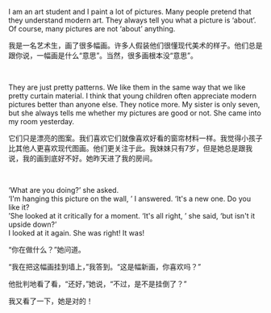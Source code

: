 I am an art student and I paint a lot of pictures. Many people pretend that they understand modern art. They always tell you what a picture is ‘about’. Of course, many pictures are not ‘about’ anything.

我是一名艺术生，画了很多幅画。许多人假装他们很懂现代美术的样子。他们总是跟你说，一幅画是什么“意思”。当然，很多画根本没“意思”。

    



They are just pretty patterns. We like them in the same way that we like pretty curtain material. I think that young children often appreciate modern pictures better than anyone else. They notice more. My sister is only seven, but she always tells me whether my pictures are good or not. She came into my room yesterday.

它们只是漂亮的图案。我们喜欢它们就像喜欢好看的窗帘材料一样。我觉得小孩子比其他人更喜欢现代图画。他们更关注于此。我妹妹只有7岁，但是她总是跟我说，我的画到底好不好。她昨天进了我的房间。

    



‘What are you doing?’ she asked.  
‘I'm hanging this picture on the wall, ’ I answered. ‘It's a new one. Do you like it?  
’She looked at it critically for a moment. ‘It's all right, ’ she said, ‘but isn't it upside down?’  
I looked at it again. She was right! It was!

“你在做什么？”她问道。

“我在把这幅画挂到墙上，”我答到。“这是幅新画，你喜欢吗？”

他批判地看了看，“还好，”她说，“不过，是不是挂倒了？”

我又看了一下，她是对的！
